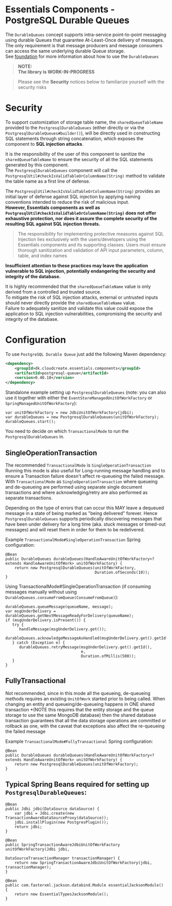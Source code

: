 # Essentials Components - PostgreSQL Durable Queues

The `DurableQueues` concept supports intra-service point-to-point messaging using durable Queues that guarantee At-Least-Once delivery of messages.  
The only requirement is that message producers and message consumers can access
the same underlying durable Queue storage.  
See [foundation](../foundation/README.md) for more information about how to use the `DurableQueues`

> **NOTE:**  
> **The library is WORK-IN-PROGRESS**

> Please see the **Security** notices below to familiarize yourself with the security risks

# Security
To support customization of storage table name, the `sharedQueueTableName` provided to the `PostgresqlDurableQueues` (either directly or via the `PostgresqlDurableQueues#builder()`),
will be directly used in constructing SQL statements through string concatenation, which exposes the component to **SQL injection attacks**.

It is the responsibility of the user of this component to sanitize the `sharedQueueTableName`
to ensure the security of all the SQL statements generated by this component.   
The `PostgresqlDurableQueues` component will
call the `PostgresqlUtil#checkIsValidTableOrColumnName(String)` method to validate the table name as a first line of defense.

The `PostgresqlUtil#checkIsValidTableOrColumnName(String)` provides an initial layer of defense against SQL injection by applying naming conventions intended to reduce the risk of malicious input.    
**However, Essentials components as well as `PostgresqlUtil#checkIsValidTableOrColumnName(String)` does not offer exhaustive protection, nor does it assure the complete security of the resulting SQL against SQL injection threats.**
> The responsibility for implementing protective measures against SQL Injection lies exclusively with the users/developers using the Essentials components and its supporting classes.
> Users must ensure thorough sanitization and validation of API input parameters,  column, table, and index names

**Insufficient attention to these practices may leave the application vulnerable to SQL injection, potentially endangering the security and integrity of the database.**

It is highly recommended that the `sharedQueueTableName` value is only derived from a controlled and trusted source.  
To mitigate the risk of SQL injection attacks, external or untrusted inputs should never directly provide the `sharedQueueTableName` value.  
Failure to adequately sanitize and validate this value could expose the application to SQL injection
vulnerabilities, compromising the security and integrity of the database.

# Configuration

To use `PostgreSQL Durable Queue` just add the following Maven dependency:

```xml
<dependency>
    <groupId>dk.cloudcreate.essentials.components</groupId>
    <artifactId>postgresql-queue</artifactId>
    <version>0.40.18</version>
</dependency>
```

Standalone example setting up `PostgresqlDurableQueues` (note: you can also use it together with either
the `EventStoreManagedUnitOfWorkFactory` or `SpringManagedUnitOfWorkFactory`):

```
var unitOfWorkFactory = new JdbiUnitOfWorkFactory(jdbi);
var durableQueues = new PostgresqlDurableQueues(unitOfWorkFactory);
durableQueues.start();
```

You need to decide on which `TransactionalMode` to run the `PostgresqlDurableQueues` in.

## SingleOperationTransaction

The recommended `TransactionalMode` is `SingleOperationTransaction`   
Running this mode is also useful for Long-running message handling and to ensure a Transaction failure doesn't affect re-queueing the failed message.
With `TransactionalMode` as `SingleOperationTransaction` where queueing and de-queueing are  performed using separate single document
transactions and where acknowledging/retry are also performed as separate transactions.

Depending on the type of errors that can occur this MAY leave a dequeued message
in a state of being marked as "being delivered" forever. Hence `PostgresqlDurableQueues` supports periodically
discovering messages that have been under delivery for a long time (aka. stuck messages or timed-out messages) and will
reset them in order for them to be redelivered.

Example `TransactionalMode#SingleOperationTransaction` Spring configuration:

```
@Bean
public DurableQueues durableQueues(HandleAwareUnitOfWorkFactory<? extends HandleAwareUnitOfWork> unitOfWorkFactory) {
    return new PostgresqlDurableQueues(unitOfWorkFactory,
                                       Duration.ofSeconds(10));
}
```

Using TransactionalMode#SingleOperationTransaction (if consuming messages manually without using `DurableQueues.consumeFromQueue(ConsumeFromQueue)`):

```
durableQueues.queueMessage(queueName, message);
var msgUnderDelivery = durableQueues.getNextMessageReadyForDelivery(queueName);
if (msgUnderDelivery.isPresent()) {
   try {
      handleMessage(msgUnderDelivery.get());
      durableQueues.acknowledgeMessageAsHandled(msgUnderDelivery.get().getId());
   } catch (Exception e) {
      durableQueues.retryMessage(msgUnderDelivery.get().getId(), 
                                 e,
                                 Duration.ofMillis(500));
   }
}
```

## FullyTransactional

Not recommended, since in this mode all the queueing, de-queueing methods requires an existing `UnitOfWork`
started prior to being called.
When changing an entity and queueing/de-queueing happens in ONE shared transaction *(NOTE this requires that the entity
storage and the queue storage  to use the same MongoDB database) then the shared database transaction guarantees that
all the data storage operations are committed or rollback as one, with the caveat that exceptions also affect the re-queueing the failed message

Example `TransactionalMode#FullyTransactional` Spring configuration:

```
@Bean
public DurableQueues durableQueues(HandleAwareUnitOfWorkFactory<? extends HandleAwareUnitOfWork> unitOfWorkFactory) {
    return new PostgresqlDurableQueues(unitOfWorkFactory);
}
```

## Typical Spring Beans required for setting up `PostgresqlDurableQueues`:

```
@Bean
public Jdbi jdbi(DataSource dataSource) {
    var jdbi = Jdbi.create(new TransactionAwareDataSourceProxy(dataSource));
    jdbi.installPlugin(new PostgresPlugin());
    return jdbi;
}

@Bean
public SpringTransactionAwareJdbiUnitOfWorkFactory unitOfWorkFactory(Jdbi jdbi,
                                                                     DataSourceTransactionManager transactionManager) {
    return new SpringTransactionAwareJdbiUnitOfWorkFactory(jdbi, transactionManager);
}

@Bean
public com.fasterxml.jackson.databind.Module essentialJacksonModule() {
    return new EssentialTypesJacksonModule();
}
```

